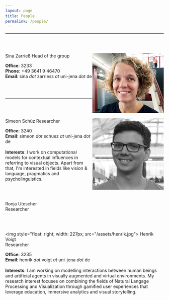 ```yaml
---
layout: page
title: People
permalink: /people/
---
```


______

<br/><br/>

<img style="float: right; width: 227px;" src="/assets/profilesina.jpg">
  Sina Zarrieß  
  Head of the group  

  __Office__: 3233  
  __Phone__: +49 3641 9 46470    
  __Email__: sina *dot* zarriess *at* uni-jena *dot* de  

<br/><br/>

______

<br/><br/>

<img style="float: right; width: 227px;" src="/assets/simeon.jpg">
  Simeon Schüz  
  Researcher  

  __Office__: 3240  
  __Email__: simeon *dot* schuez *at* uni-jena *dot* de  
  <br/>
  __Interests__: 
  I work on computational models for contextual influences in referring to visual objects. 
  Apart from that, I'm interested in fields like vision & language, pragmatics and psycholinguistics. 

<br/><br/>


<!-- <img style="float: right;" src="/assets/profilesina.jpg"> -->
  Ronja Utescher  
  Researcher  

<!-- 
  __Office__: 3233  
  __Phone__: +49 3641 9 46470    
  __Email__: sina *dot* zarriess *at* uni-jena *dot* de  
-->

<br/><br/>


<img style="float: right; width: 227px; src="/assets/henrik.jpg"> 
  Henrik Voigt  
  Researcher  

  __Office__: 3235    
  __Email__: henrik *dot* voigt *at* uni-jena *dot* de  
  <br/>
  __Interests__: 
  I am working on modelling interactions between human beings and artificial agents in visually augmented and virtual environments. 
  My research interest focuses on combining the fields of Natural Langage Processing and Visualization through gamified user experiences 
  that leverage education, immersive analytics and visual storytelling. 

<br/><br/>
